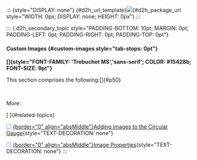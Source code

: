 ::: {style="DISPLAY: none"}
[](ms-xhelp:///?Id=d2h_url_template){#d2h_url_template}![](!package_url!){#d2h_package_url style="WIDTH: 0px; DISPLAY: none; HEIGHT: 0px"}
:::

::: {.d2h_secondary_topic style="PADDING-BOTTOM: 10pt; MARGIN: 0pt; PADDING-LEFT: 0pt; PADDING-RIGHT: 0pt; PADDING-TOP: 0pt"}
#### Custom Images {#custom-images style="tab-stops: 0pt"}

**[]{style="FONT-FAMILY: 'Trebuchet MS','sans-serif'; COLOR: #15428b; FONT-SIZE: 9pt"}** 

This section comprises the following:[]{#p50}

 

More:

[ ]{#related-topics}

[![](button.gif){border="0" align="absMiddle"}Adding Images to the Circular Gauge](ms-xhelp:///?Id=c19d3af6-9aa1-4349-b711-34307439c256){style="TEXT-DECORATION: none"}

[![](button.gif){border="0" align="absMiddle"}Image Properties](ms-xhelp:///?Id=08b44606-843b-4bc3-af36-f3b44012fd40){style="TEXT-DECORATION: none"}
:::
